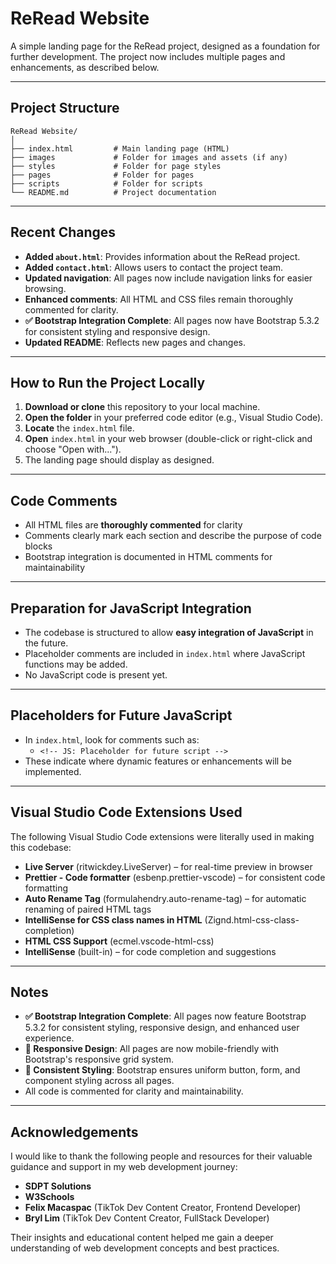 <!-- README: ReRead Website — project overview and quick start -->

# ReRead Website

A simple landing page for the ReRead project, designed as a foundation for further development. The project now includes multiple pages and enhancements, as described below.

---

## Project Structure

```
ReRead Website/
│
├── index.html         # Main landing page (HTML)
├── images             # Folder for images and assets (if any)
├── styles             # Folder for page styles
├── pages              # Folder for pages
├── scripts            # Folder for scripts
└── README.md          # Project documentation
```

---

## Recent Changes

- **Added `about.html`**: Provides information about the ReRead project.
- **Added `contact.html`**: Allows users to contact the project team.
- **Updated navigation**: All pages now include navigation links for easier browsing.
- **Enhanced comments**: All HTML and CSS files remain thoroughly commented for clarity.
- **✅ Bootstrap Integration Complete**: All pages now have Bootstrap 5.3.2 for consistent styling and responsive design.
- **Updated README**: Reflects new pages and changes.

---

## How to Run the Project Locally

1. **Download or clone** this repository to your local machine.
2. **Open the folder** in your preferred code editor (e.g., Visual Studio Code).
3. **Locate** the `index.html` file.
4. **Open** `index.html` in your web browser (double-click or right-click and choose "Open with...").
5. The landing page should display as designed.

---

## Code Comments

- All HTML files are **thoroughly commented** for clarity
- Comments clearly mark each section and describe the purpose of code blocks
- Bootstrap integration is documented in HTML comments for maintainability

---

## Preparation for JavaScript Integration

- The codebase is structured to allow **easy integration of JavaScript** in the future.
- Placeholder comments are included in `index.html` where JavaScript functions may be added.
- No JavaScript code is present yet.

---

## Placeholders for Future JavaScript

- In `index.html`, look for comments such as:
  - `<!-- JS: Placeholder for future script -->`
- These indicate where dynamic features or enhancements will be implemented.

---

## Visual Studio Code Extensions Used

The following Visual Studio Code extensions were literally used in making this codebase:

- **Live Server** (ritwickdey.LiveServer) – for real-time preview in browser
- **Prettier - Code formatter** (esbenp.prettier-vscode) – for consistent code formatting
- **Auto Rename Tag** (formulahendry.auto-rename-tag) – for automatic renaming of paired HTML tags
- **IntelliSense for CSS class names in HTML** (Zignd.html-css-class-completion)
- **HTML CSS Support** (ecmel.vscode-html-css)
- **IntelliSense** (built-in) – for code completion and suggestions

---

## Notes

- **✅ Bootstrap Integration Complete**: All pages now feature Bootstrap 5.3.2 for consistent styling, responsive design, and enhanced user experience.
- **📱 Responsive Design**: All pages are now mobile-friendly with Bootstrap's responsive grid system.
- **🎨 Consistent Styling**: Bootstrap ensures uniform button, form, and component styling across all pages.
- All code is commented for clarity and maintainability.

---

## Acknowledgements

I would like to thank the following people and resources for their valuable guidance and support in my web development journey:

- **SDPT Solutions**
- **W3Schools**
- **Felix Macaspac** (TikTok Dev Content Creator, Frontend Developer)
- **Bryl Lim** (TikTok Dev Content Creator, FullStack Developer)

Their insights and educational content helped me gain a deeper understanding of web development concepts and best practices.
